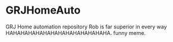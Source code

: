 # GRJHomeAuto
GRJ Home automation repository
Rob is far superior in every way
HAHAHAHAHAHAHAHAHAHAHAHAHAHA. funny meme.
